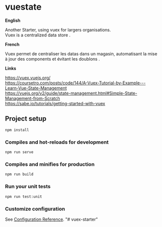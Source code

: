 # vuestate

<b>English</b><br>

Another Starter, using vuex for largers organisations.<br>
Vuex is a centralized data store .<br>

<b>French</b><br>

Vuex permet de centraliser les datas dans un magasin, automatisant la mise à jour des components et évitant les doublons .<br>


<b>Links </b><br>

https://vuex.vuejs.org/<br>
https://coursetro.com/posts/code/144/A-Vuex-Tutorial-by-Example---Learn-Vue-State-Management<br>
https://vuejs.org/v2/guide/state-management.html#Simple-State-Management-from-Scratch<br>
https://sabe.io/tutorials/getting-started-with-vuex<br>

## Project setup
```
npm install
```

### Compiles and hot-reloads for development
```
npm run serve
```

### Compiles and minifies for production
```
npm run build
```

### Run your unit tests
```
npm run test:unit
```

### Customize configuration
See [Configuration Reference](https://cli.vuejs.org/config/).
"# vuex-starter" 
